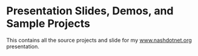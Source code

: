 # Presentation Slides, Demos, and Sample Projects

This contains all the source projects and slide for my www.nashdotnet.org presentation.